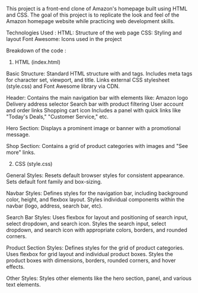 This project is a front-end clone of Amazon's homepage built using HTML and CSS.
The goal of this project is to replicate the look and feel of the Amazon homepage website while practicing web development skills.

Technologies Used :
HTML: Structure of the web page
CSS: Styling and layout
Font Awesome: Icons used in the project


Breakdown of the code : 

1. HTML (index.html)

Basic Structure:
Standard HTML structure with <head> and <body> tags.
Includes meta tags for character set, viewport, and title.
Links external CSS stylesheet (style.css) and Font Awesome library via CDN.

Header:
Contains the main navigation bar with elements like:
Amazon logo
Delivery address selector
Search bar with product filtering
User account and order links
Shopping cart icon
Includes a panel with quick links like "Today's Deals," "Customer Service," etc.

Hero Section:
Displays a prominent image or banner with a promotional message.

Shop Section:
Contains a grid of product categories with images and "See more" links.


2. CSS (style.css)

General Styles:
Resets default browser styles for consistent appearance.
Sets default font family and box-sizing.

Navbar Styles:
Defines styles for the navigation bar, including background color, height, and flexbox layout.
Styles individual components within the navbar (logo, address, search bar, etc).

Search Bar Styles:
Uses flexbox for layout and positioning of search input, select dropdown, and search icon.
Styles the search input, select dropdown, and search icon with appropriate colors, borders, and rounded corners.

Product Section Styles:
Defines styles for the grid of product categories.
Uses flexbox for grid layout and individual product boxes.
Styles the product boxes with dimensions, borders, rounded corners, and hover effects.

Other Styles:
Styles other elements like the hero section, panel, and various text elements.
